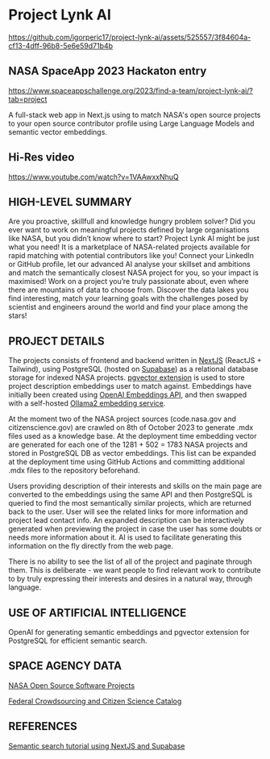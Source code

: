 # Project Lynk AI

  
https://github.com/igorperic17/project-lynk-ai/assets/525557/3f84604a-cf13-4dff-96b8-5e6e59d71b4b



## NASA SpaceApp 2023 Hackaton entry

https://www.spaceappschallenge.org/2023/find-a-team/project-lynk-ai/?tab=project

A full-stack web app in Next.js using to match NASA's open source projects to your open source contributor profile using Large Language Models and semantic vector embeddings.

## Hi-Res video

https://www.youtube.com/watch?v=1VAAwxxNhuQ

## HIGH-LEVEL SUMMARY


Are you proactive, skillfull and knowledge hungry problem solver? Did you ever want to work on meaningful projects defined by large organisations like NASA, but you didn’t know where to start? Project Lynk AI might be just what you need! It is a marketplace of NASA-related projects available for rapid matching with potential contributors like you! Connect your LinkedIn or GitHub profile, let our advanced AI analyse your skillset and ambitions and match the semantically closest NASA project for you, so your impact is maximised! Work on a project you’re truly passionate about, even where there are mountains of data to choose from. Discover the data lakes you find interesting, match your learning goals with the challenges posed by scientist and engineers around the world and find your place among the stars!



## PROJECT DETAILS


The projects consists of frontend and backend written in [NextJS](https://nextjs.org/) (ReactJS + Tailwind), using PostgreSQL (hosted on [Supabase](https://supabase.com/)) as a relational database storage for indexed NASA projects. [pgvector extension](https://github.com/pgvector/pgvector) is used to store project description embeddings user to match against. Embeddings have initially been created using [OpenAI Embeddings API](https://platform.openai.com/docs/guides/embeddings), and then swapped with a self-hosted [Ollama2 embedding service](https://github.com/jmorganca/ollama/tree/main).

At the moment two of the NASA project sources (code.nasa.gov and citizenscience.gov) are crawled on 8th of October 2023 to generate .mdx files used as a knowledge base. At the deployment time embedding vector are generated for each one of the 1281 + 502 = 1783 NASA projects and stored in PostgreSQL DB as vector embeddings. This list can be expanded at the deployment time using GitHub Actions and committing additional .mdx files to the repository beforehand.

Users providing description of their interests and skills on the main page are converted to the embeddings using the same API and then PostgreSQL is queried to find the most semantically similar projects, which are returned back to the user. User will see the related links for more information and project lead contact info. An expanded description can be interactively generated when previewing the project in case the user has some doubts or needs more information about it. AI is used to facilitate generating this information on the fly directly from the web page.

There is no ability to see the list of all of the project and paginate through them. This is deliberate - we want people to find relevant work to contribute to by truly expressing their interests and desires in a natural way, through language.


## USE OF ARTIFICIAL INTELLIGENCE


OpenAI for generating semantic embeddings and pgvector extension for PostgreSQL for efficient semantic search.


## SPACE AGENCY DATA


[NASA Open Source Software Projects](https://code.nasa.gov/)


[Federal Crowdsourcing and Citizen Science Catalog](https://citizenscience.gov/)

## REFERENCES


[Semantic search tutorial using NextJS and Supabase](https://supabase.com/docs/guides/ai/examples/nextjs-vector-search?database-method=sql)
